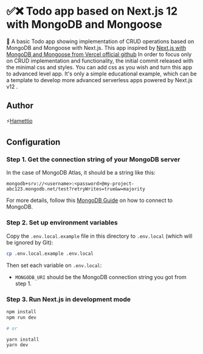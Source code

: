 # ✅❌ Todo app based on Next.js 12 with MongoDB and Mongoose

🎯 A basic Todo app showing implementation of CRUD operations based on MongoDB and Mongoose with Next.js. This app inspired by [Next.js with MongoDB and Mongoose from Vercel official github](https://github.com/vercel/next.js/tree/canary/examples/with-mongodb-mongoose)
In order to focus only on CRUD implementation and functionality, the initial commit released with the minimal css and styles. You can add css as you wish and turn this app to advanced level app. It's only a simple educational example, which can be a template to develop more advanced serverless apps powered by Next.js v12 .

## Author
⚡[Hamettio](https://github.com/hamettio)

## Configuration

### Step 1. Get the connection string of your MongoDB server

In the case of MongoDB Atlas, it should be a string like this:

```
mongodb+srv://<username>:<password>@my-project-abc123.mongodb.net/test?retryWrites=true&w=majority
```

For more details, follow this [MongoDB Guide](https://docs.mongodb.com/guides/server/drivers/) on how to connect to MongoDB.

### Step 2. Set up environment variables

Copy the `.env.local.example` file in this directory to `.env.local` (which will be ignored by Git):

```bash
cp .env.local.example .env.local
```

Then set each variable on `.env.local`:

- `MONGODB_URI` should be the MongoDB connection string you got from step 1.

### Step 3. Run Next.js in development mode

```bash
npm install
npm run dev

# or

yarn install
yarn dev
```